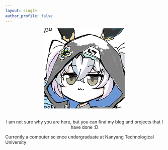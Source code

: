 ```yaml
---
layout: single
author_profile: false
---
```

<div align="center">
<img src="assets/images/bio-photo.png" />
</div>
<br>
<p style="text-align: center;">
I am not sure why you are here, but you can find my blog and projects that I have done :D
</p>
<p style="text-align center;">
Currently a computer science undergraduate at Nanyang Technological University
</p>


